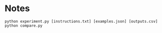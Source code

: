 # Notes
`python experiment.py [instructions.txt] [examples.json] [outputs.csv]`
`python compare.py` 